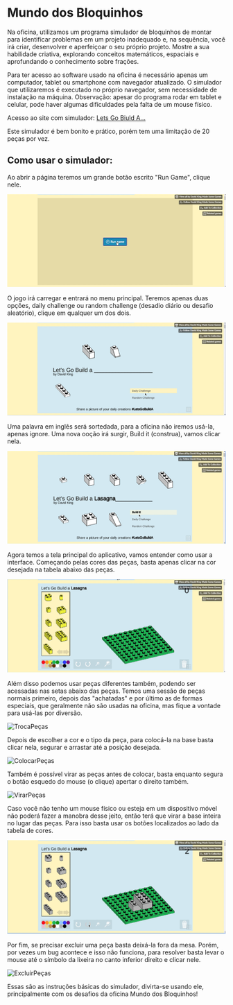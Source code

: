 # Mundo dos Bloquinhos

Na oficina, utilizamos um programa simulador de bloquinhos de montar para identificar problemas em um projeto inadequado e, na sequência, você irá criar, desenvolver e aperfeiçoar o seu próprio projeto.
Mostre a sua habilidade criativa, explorando conceitos matemáticos, espaciais e aprofundando o conhecimento sobre frações.

Para ter acesso ao software usado na oficina é necessário apenas um computador, tablet ou smartphone com navegador atualizado. 
O simulador que utilizaremos é executado no próprio navegador, sem necessidade de instalação na máquina.
Observação: apesar do programa rodar em tablet e celular, pode haver algumas dificuldades pela falta de um mouse físico.

Acesso ao site com simulador: [Lets Go Biuld A...](https://dr-d-king.itch.io/lets-go-build-a)

Este simulador é bem bonito e prático, porém tem uma limitação de 20 peças por vez.

## Como usar o simulador:


Ao abrir a página teremos um grande botão escrito "Run Game", clique nele.

![RunGame](RunGame.png)


O jogo irá carregar e entrará no menu principal. Teremos apenas duas opções, daily challenge ou random challenge (desadio diário ou desafio aleatório), clique em qualquer um dos dois.

![Challenges](Challenges.png)

Uma palavra em inglês será sortedada, para a oficina não iremos usá-la, apenas ignore. Uma nova ooção irá surgir, Build it (construa), vamos clicar nela.

![BuildIt](Buildit.png)

Agora temos a tela principal do aplicativo, vamos entender como usar a interface. Começando pelas cores das peças, basta apenas clicar na cor desejada na tabela abaixo das peças.

![Cores](Cores.png)

Além disso podemos usar peças diferentes também, podendo ser acessadas nas setas abaixo das peças. Temos uma sessão de peças normais primeiro, depois das "achatadas" e por último as de formas especiais, que geralmente não são usadas na oficina, mas fique a vontade para usá-las por diversão.

![TrocaPeças](Troca_de_peças.png)

Depois de escolher a cor e o tipo da peça, para colocá-la na base basta clicar nela, segurar e arrastar até a posição desejada.

![ColocarPeças](Colocar_peças.png)

Também é possível virar as peças antes de colocar, basta enquanto segura o botão esquedo do mouse (o clique) apertar o direito também.

![VirarPeças](Virar_peças.png)

Caso você não tenho um mouse físico ou esteja em um dispositivo móvel não poderá fazer a manobra desse jeito, então terá que virar a base inteira no lugar das peças. Para isso basta usar os botões localizados ao lado da tabela de cores.

![VirarMesa](Virar_mesa.png)

Por fim, se precisar excluir uma peça basta deixá-la fora da mesa. Porém, por vezes um bug acontece e isso não funciona, para resolver basta levar o mouse até o símbolo da lixeira no canto inferior direito e clicar nele.

![ExcluirPeças](Excluir_peças.png)

Essas são as instruções básicas do simulador, divirta-se usando ele, principalmente com os desafios da oficina Mundo dos Bloquinhos!
